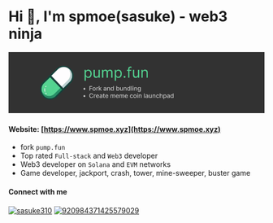 <h1 align="left">Hi 👋, I'm spmoe(sasuke) - web3 ninja</h1>

![pump.fun fork, pump.fun bundling, meme coin launchpad, web3 game development, jackpot, crash, minesweeper, tower, dice, bot development, cli bot, telegram bot, solana token sniper, discord bot](./git/slider.gif)

#### Website: [https://www.spmoe.xyz](https://www.spmoe.xyz)
- fork `pump.fun` 
- Top rated `Full-stack` and `Web3` developer
- Web3 developer on `Solana` and `EVM` networks
- Game developer, jackport, crash, tower, mine-sweeper, buster game
#### Connect with me
<p align="left">
<a href="https://t.me/sasuke310" target="blank"><img align="center" src="https://seeklogo.com/images/T/telegram-new-2019-logo-060F2D4B81-seeklogo.com.png" alt="sasuke310" height="25" width="25" /></a>
<a href="https://discord.gg/920984371425579029" target="blank"><img align="center" src="https://seeklogo.com/images/D/discord-logo-7A1EC3216C-seeklogo.com.png" alt="920984371425579029" height="25" width="25" /></a>
</p>

